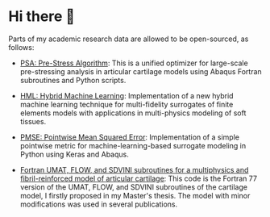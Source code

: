 # Hi there 👋  

Parts of my academic research data are allowed to be open-sourced, as follows:

- [PSA: Pre-Stress Algorithm](https://github.com/shayansss/psa): This is a unified optimizer for large-scale pre-stressing analysis in articular cartilage models using Abaqus Fortran subroutines and Python scripts.

- [HML: Hybrid Machine Learning](https://github.com/shayansss/hml): Implementation of a new hybrid machine learning technique for multi-fidelity surrogates of finite elements models with applications in multi-physics modeling of soft tissues.

- [PMSE: Pointwise Mean Squared Error](https://github.com/shayansss/pmse): Implementation of a simple pointwise metric for machine-learning-based surrogate modeling in Python using Keras and Abaqus.
  
- [Fortran UMAT, FLOW, and SDVINI subroutines for a multiphysics and fibril-reinforced model of articular cartilage](https://github.com/shayansss/msc): This code is the Fortran 77 version of the UMAT, FLOW, and SDVINI subroutines of the cartilage model, I firstly proposed in my Master's thesis. The model with minor modifications was used in several publications.

